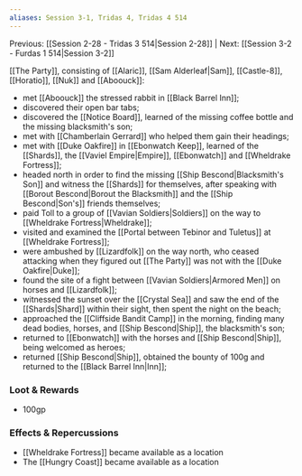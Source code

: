 ```yaml
---
aliases: Session 3-1, Tridas 4, Tridas 4 514
---
```

Previous: [[Session 2-28 - Tridas 3 514|Session 2-28]] | Next: [[Session 3-2 - Furdas 1 514|Session 3-2]]

[[The Party]], consisting of [[Alaric]], [[Sam Alderleaf|Sam]], [[Castle-8]], [[Horatio]], [[Nuk]] and [[Aboouck]]:
- met [[Aboouck]] the stressed rabbit in [[Black Barrel Inn]];
- discovered their open bar tabs;
- discovered the [[Notice Board]], learned of the missing coffee bottle and the missing blacksmith's son;
- met with [[Chamberlain Gerrard]] who helped them gain their headings;
- met with [[Duke Oakfire]] in [[Ebonwatch Keep]], learned of the [[Shards]], the [[Vaviel Empire|Empire]], [[Ebonwatch]] and [[Wheldrake Fortress]];
- headed north in order to find the missing [[Ship Bescond|Blacksmith's Son]] and witness the [[Shards]] for themselves, after speaking with [[Borout Bescond|Borout the Blacksmith]] and the [[Ship Bescond|Son's]] friends themselves;
- paid Toll to a group of [[Vavian Soldiers|Soldiers]] on the way to [[Wheldrake Fortress|Wheldrake]];
- visited and examined the [[Portal between Tebinor and Tuletus]] at [[Wheldrake Fortress]];
- were ambushed by [[Lizardfolk]] on the way north, who ceased attacking when they figured out [[The Party]] was not with the [[Duke Oakfire|Duke]];
- found the site of a fight between [[Vavian Soldiers|Armored Men]] on horses and [[Lizardfolk]];
- witnessed the sunset over the [[Crystal Sea]] and saw the end of the [[Shards|Shard]] within their sight, then spent the night on the beach;
- approached the [[Cliffside Bandit Camp]] in the morning, finding many dead bodies, horses, and [[Ship Bescond|Ship]], the blacksmith's son;
- returned to [[Ebonwatch]] with the horses and [[Ship Bescond|Ship]], being welcomed as heroes;
- returned [[Ship Bescond|Ship]], obtained the bounty of 100g and returned to the [[Black Barrel Inn|Inn]];

### Loot & Rewards
-   100gp

### Effects & Repercussions
-   [[Wheldrake Fortress]] became available as a location
-   The [[Hungry Coast]] became available as a location